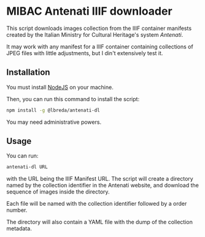 # MIBAC Antenati IIIF downloader

This script downloads images collection from the IIIF container manifests
created by the Italian Ministry for Cultural Heritage's system *Antenati*.

It may work with any manifest for a IIIF container containing collections of
JPEG files with little adjustments, but I din't extensively test it.

## Installation

You must install [NodeJS](https://nodejs.org/en/) on your machine.

Then, you can run this command to install the script:

```bash
npm install -g @lbreda/antenati-dl
```

You may need administrative powers.

## Usage

You can run:

```bash
antenati-dl URL
```

with the URL being the IIIF Manifest URL. The script will create a directory
named by the collection identifier in the Antenati website, and download the
sequence of images inside the directory.

Each file will be named with the collection identifier followed by a order
number.

The directory will also contain a YAML file with the dump of the collection
metadata.
